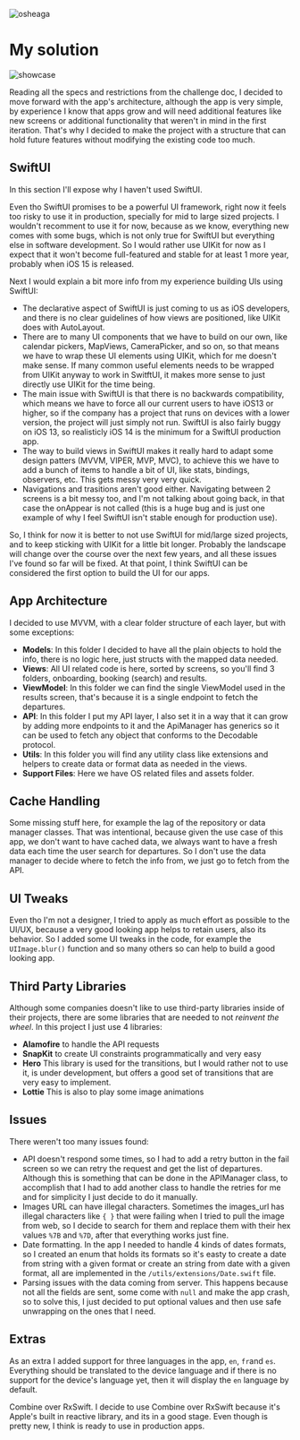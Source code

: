 

![osheaga](https://cloud.githubusercontent.com/assets/1574577/12971188/13471bd0-d066-11e5-8729-f0ca5375752e.png)

# My solution

![showcase](https://github.com/Rolvar/coding-challenge-native-b/blob/master/screenshots/showcase.gif)

Reading all the specs and restrictions from the challenge doc, I decided to move forward with the app's architecture, although the app is very simple, by experience I know that apps grow and will need additional features like new screens or additional functionality that weren't in mind in the first iteration. That's why I decided to make the project with a structure that can hold future features without modifying the existing code too much.

## SwiftUI

In this section I'll expose why I haven't used SwiftUI. 

Even tho SwiftUI promises to be a powerful UI framework, right now it feels too risky to use it in production, specially for mid to large sized projects. I wouldn't recomment to use it for now, because as we know, everything new comes with some bugs, which is not only true for SwiftUI but everything else in software development. So I would rather use UIKit for now as I expect that it won't become full-featured and stable for at least 1 more year, probably when iOS 15 is released.

Next I would explain a bit more info from my experience building UIs using SwiftUI:
* The declarative aspect of SwiftUI is just coming to us as iOS developers, and there is no clear guidelines of how views are positioned, like UIKit does with AutoLayout.
* There are to many UI components that we have to build on our own, like calendar pickers, MapViews, CameraPicker, and so on, so that means we have to wrap these UI elements using UIKit, which for me doesn't make sense. If many common useful elements needs to be wrapped from UIKit anyway to work in SwitftUI, it makes more sense to just directly use UIKit for the time being.
* The main issue with SwiftUI is that there is no backwards compatibility, which means we have to force all our current users to have iOS13 or higher, so if the company has a project that runs on devices with a lower version, the project will just simply not run. SwiftUI is also fairly buggy on iOS 13, so realisticly iOS 14 is the minimum for a SwiftUI production app.
* The way to build views in SwiftUI makes it really hard to adapt some design patters (MVVM, VIPER, MVP, MVC), to achieve this we have to add a bunch of items to handle a bit of UI, like stats, bindings, observers, etc. This gets messy very very quick.
* Navigations and trasitions aren't good either. Navigating between 2 screens is a bit messy too, and I'm not talking about going back, in that case the onAppear is not called (this is a huge bug and is just one example of why I feel SwiftUI isn't stable enough for production use).

So, I think for now it is better to not use SwiftUI for mid/large sized projects, and to keep sticking with UIKit for a little bit longer. Probably the landscape will change over the course over the next few years, and all these issues I've found so far will be fixed. At that point, I think SwiftUI can be considered the first option to build the UI for our apps.

## App Architecture

I decided to use MVVM, with a clear folder structure of each layer, but with some exceptions:

* **Models**: In this folder I decided to have all the plain objects to hold the info, there is no logic here, just structs with the mapped data needed.
* **Views**: All UI related code is here, sorted by screens, so you'll find 3 folders, onboarding, booking (search) and results.
* **ViewModel**: In this folder we can find the single ViewModel used in the results screen, that's because it is a single endpoint to fetch the departures.
* **API**: In this folder I put my API layer, I also set it in a way that it can grow by adding more endpoints to it and the ApiManager has generics so it can be used to fetch any object that conforms to the Decodable protocol.
* **Utils**: In this folder you will find any utility class like extensions and helpers to create data or format data as needed in the views.
* **Support Files**: Here we have OS related files and assets folder.

## Cache Handling

Some missing stuff here, for example the lag of the repository or data manager classes. That was intentional, because given the use case of this app, we don't want to have cached data, we always want to have a fresh data each time the user search for departures. So I don't use the data manager to decide where to fetch the info from, we just go to fetch from the API.

## UI Tweaks

Even tho I'm not a designer, I tried to apply as much effort as possible to the UI/UX, because a very good looking app helps to retain users, also its behavior. So I added some UI tweaks in the code, for example the `UIImage.blur()` function and so many others so can help to build a good looking app.

## Third Party Libraries
Although some companies doesn't like to use third-party libraries inside of their projects, there are some libraries that are needed to not *reinvent the wheel*. In this project I just use 4 libraries:
* **Alamofire** to handle the API requests
* **SnapKit** to create UI constraints programmatically and very easy
* **Hero** This library is used for the transitions, but I would rather not to use it, is under development, but offers a good set of transitions that are very easy to implement.
* **Lottie** This is also to play some image animations

## Issues
There weren't too many issues found:
* API doesn't respond some times, so I had to add a retry button in the fail screen so we can retry the request and get the list of departures. Although this is something that can be done in the APIManager class, to accomplish that I had to add another class to handle the retries for me and for simplicity I just decide to do it manually.
* Images URL can have illegal characters. Sometimes the images_url has illegal characters like `{ }` that were failing when I tried to pull the image from web, so I decide to search for them and replace them with their hex values `%7B` and `%7D`, after that everything works just fine.
* Date formatting. In the app I needed to handle 4 kinds of dates formats, so I created an enum that holds its formats so it's easty to create a date from string with a given format or create an string from date with a given format, all are implemented in the `/utils/extensions/Date.swift` file.
* Parsing issues with the data coming from server. This happens because not all the fields are sent, some come with `null` and make the app crash, so to solve this, I just decided to put optional values and then use safe unwrapping on the ones that I need.

## Extras
As an extra I added support for three languages in the app, `en`, `fr`and `es`. Everything should be translated to the device language and if there is no support for the device's language yet, then it will display the `en` language by default.

Combine over RxSwift. I decide to use Combine over RxSwift because it's Apple's built in reactive library, and its in a good stage. Even though is pretty new, I think is ready to use in production apps.
